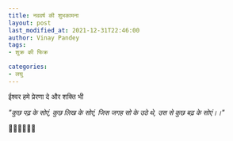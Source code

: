 ```yaml
---
title: नववर्ष की शुभकामना
layout: post
last_modified_at: 2021-12-31T22:46:00
author: Vinay Pandey
tags:
- शुक्र की फिक्र

categories:
- लघु
---
```

ईश्वर हमे प्रेरणा दे और शक्ति भी

*"कुछ पढ़ के सोएं,*
*कुछ लिख के सोएं,*
*जिस जगह सो के उठे थे,*
*उस से कुछ बढ़ के सोएं।।"*

🙏🙏🌷🌷🙏🙏


